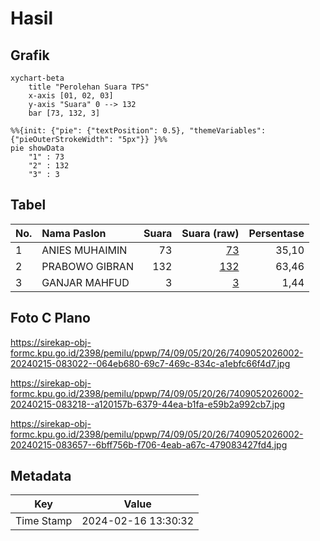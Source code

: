 # Hasil

## Grafik

```mermaid
xychart-beta
    title "Perolehan Suara TPS"
    x-axis [01, 02, 03]
    y-axis "Suara" 0 --> 132
    bar [73, 132, 3]
```

```mermaid
%%{init: {"pie": {"textPosition": 0.5}, "themeVariables": {"pieOuterStrokeWidth": "5px"}} }%%
pie showData
    "1" : 73
    "2" : 132
    "3" : 3
```

## Tabel

| No. | Nama Paslon    | Suara | Suara (raw) | Persentase |
|:--- |:-------------- | -----:| -----------:| ----------:|
| 1   | ANIES MUHAIMIN | 73    | [73][p-1]   | 35,10      |
| 2   | PRABOWO GIBRAN | 132   | [132][p-2]  | 63,46      |
| 3   | GANJAR MAHFUD  | 3     | [3][p-3]    | 1,44       |


[p-1]: https://github.com/gigit-pemilu/pemilu-2024-74-sulawesi-tenggara/blob/main/pilpres/hitung-suara/sub/74-sulawesi-tenggara/sub/09-konawe-utara/sub/05-lasolo/sub/2026-muara-tinobu/sub/002-tps/sub/paslon-1.txt
[p-2]: https://github.com/gigit-pemilu/pemilu-2024-74-sulawesi-tenggara/blob/main/pilpres/hitung-suara/sub/74-sulawesi-tenggara/sub/09-konawe-utara/sub/05-lasolo/sub/2026-muara-tinobu/sub/002-tps/sub/paslon-2.txt
[p-3]: https://github.com/gigit-pemilu/pemilu-2024-74-sulawesi-tenggara/blob/main/pilpres/hitung-suara/sub/74-sulawesi-tenggara/sub/09-konawe-utara/sub/05-lasolo/sub/2026-muara-tinobu/sub/002-tps/sub/paslon-3.txt

## Foto C Plano

https://sirekap-obj-formc.kpu.go.id/2398/pemilu/ppwp/74/09/05/20/26/7409052026002-20240215-083022--064eb680-69c7-469c-834c-a1ebfc66f4d7.jpg

https://sirekap-obj-formc.kpu.go.id/2398/pemilu/ppwp/74/09/05/20/26/7409052026002-20240215-083218--a120157b-6379-44ea-b1fa-e59b2a992cb7.jpg

https://sirekap-obj-formc.kpu.go.id/2398/pemilu/ppwp/74/09/05/20/26/7409052026002-20240215-083657--6bff756b-f706-4eab-a67c-479083427fd4.jpg


## Metadata

| Key        | Value               |
| ---------- | ------------------- |
| Time Stamp | 2024-02-16 13:30:32 |



